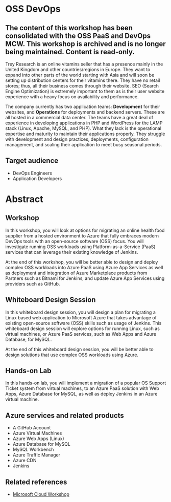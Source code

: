 # OSS DevOps

## The content of this workshop has been consolidated with the OSS PaaS and DevOps MCW. This workshop is archived and is no longer being maintained. Content is read-only.

Trey Research is an online vitamins seller that has a presence mainly in the United Kingdom and other countries/regions in Europe. They want to expand into other parts of the world starting with Asia and will soon be setting up distribution centers for their vitamins there. They have no retail stores; thus, all their business comes through their website. SEO (Search Engine Optimization) is extremely important to them as is their user website experience with a heavy focus on availability and performance.

The company currently has two application teams: **Development** for their websites, and **Operations** for deployments and backend servers. These are all hosted in a commercial data center. The teams have a great deal of experience in developing applications in PHP and WordPress for the LAMP stack (Linux, Apache, MySQL, and PHP). What they lack is the operational expertise and maturity to maintain their applications properly. They struggle with development and design practices, deployments, configuration management, and scaling their application to meet busy seasonal periods.

## Target audience

- DevOps Engineers
- Application Developers

# Abstract 


## Workshop

In this workshop, you will look at options for migrating an online health food supplier from a hosted environment to Azure that fully embraces modern DevOps tools with an open-source software (OSS) focus. You will investigate running OSS workloads using Platform-as-a-Service (PaaS) services that can leverage their existing knowledge of Jenkins.

At the end of this workshop, you will be better able to design and deploy  complex OSS workloads into Azure PaaS using Azure App Services as well as deployment and integration of Azure Marketplace products from Partners such as Bitnami for Jenkins, and update Azure App Services using providers such as GitHub.

## Whiteboard Design Session

In this whiteboard design session, you will design a plan for migrating a Linux based web application to Microsoft Azure that takes advantage of existing open-source software (OSS) skills such as usage of Jenkins. This whiteboard design session will explore options for running Linux, such as virtual machines, or Azure PaaS services, such as Web Apps and Azure Database, for MySQL.

At the end of this whiteboard design session, you will be better able to design solutions that use complex OSS workloads using Azure.

## Hands-on Lab

In this hands-on lab, you will implement a migration of a popular OS Support Ticket system from virtual machines, to an Azure PaaS solution with Web Apps, Azure Database for MySQL, as well as deploy Jenkins in an Azure virtual machine.

## Azure services and related products
- A GitHub Account
- Azure Virtual Machines
- Azure Web Apps (Linux)
- Azure Database for MySQL 
- MySQL Workbench
- Azure Traffic Manager
- Azure CDN
- Jenkins

## Related references
- [Microsoft Cloud Workshop](https://github.com/Microsoft/MCW)
